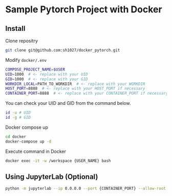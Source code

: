 # Sample Pytorch Project with Docker

## Install
Clone repositry
```bash
git clone git@github.com:sh1027/docker_pytorch.git
```

Modify `docker/.env`
```bash
COMPOSE_PROJECT_NAME=$USER
UID=1000  # <- replace with your UID
GID=1000  # <- replace with your GID
WORKDIR_LOCAL=PATH_TO_WORKDIR  # <- replace with your WORKDIR
HOST_PORT=8888  # <- replace with your HOST_PORT if necessary
CONTAINER_PORT=8888  # <- replace with your CONTAINER_PORT if necessary
```
You can check your UID and GID from the command below.
```bash
id -u # UID
id -g # GID
```

Docker compose up
```bash
cd docker
docker-compose up -d
```

Execute command in Docker
```bash
docker exec -it -w /workspace {USER_NAME} bash
```

## Using JupyterLab (Optional)
```bash
python -m jupyterlab --ip 0.0.0.0 --port {CONTAINER_PORT} --allow-root
```